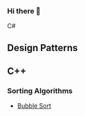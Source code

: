 ### Hi there 👋

C#

Design Patterns
-
## C++
### Sorting Algorithms

- [Bubble Sort](https://github.com/alexbarraboldu/BubbleSort)
